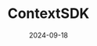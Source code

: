 ---  
layout: startup_page  
title: "ContextSDK"  
id: "contextsdk.com"  
permalink: "/contextsdkcontextsdk.com09182024/"  
website: "https://contextsdk.com/"  
funding_round: "Seed"  
funding_amount: "$4M"  
investors: "Speedinvest, First Momentum Ventures, Heracles Capital"  
about: "ContextSDK is a mobile app development company that uses on-device machine learning (Edge AI) to understand user intent and personalize app experiences without compromising user privacy. Its platform offers Context Insights, Context Decision, and Context Push, enabling better app engagement and retention. The company aims to improve mobile app experiences by adapting to real-world user contexts."  
markets: "Mobile App Development, AI, Machine Learning, Software Development, Developer Platform, Developer Tools"  
hq: "New York, New York, United States"  
founded_year: "2023"  
linkedin: "https://www.linkedin.com/company/contextsdk"  
twitter: "https://twitter.com/context_sdk"  
instagram: ""  
facebook: ""  
crunchbase: "https://www.crunchbase.com/organization/contextsdk"  
pitchbook: "https://pitchbook.com/profiles/company/539019-91"  

date_display: "18-Sep-2024"  
date: "2024-09-18"

# SEO Optimization  
meta_title: "ContextSDK - Seed Funding ($4M)"  
meta_description: "ContextSDK, ContextSDK is a mobile app development company that uses on-device machine learning (Edge AI) to understand user intent and personalize app experience..."  
meta_keywords: "ContextSDK, Mobile App Development, AI, Machine Learning, Software Development, Developer Platform, Developer Tools, Seed funding"  
canonical_url: "https://startup.projectstartups.com/contextsdkcontextsdk.com09182024/"  
---